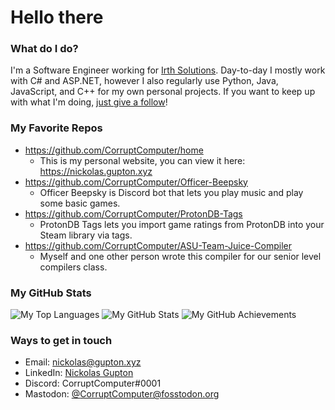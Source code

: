 # Hello there

### What do I do?

I'm a Software Engineer working for [Irth Solutions](https://www.irthsolutions.com). Day-to-day I mostly work with C# and ASP.NET, however I also regularly use Python, Java, JavaScript, and C++ for my own personal projects. If you want to keep up with what I'm doing, [just give a follow](https://github.com/users/follow?target=CorruptComputer)!

### My Favorite Repos
- https://github.com/CorruptComputer/home
  - This is my personal website, you can view it here: https://nickolas.gupton.xyz
- https://github.com/CorruptComputer/Officer-Beepsky
  - Officer Beepsky is Discord bot that lets you play music and play some basic games.
- https://github.com/CorruptComputer/ProtonDB-Tags
  - ProtonDB Tags lets you import game ratings from ProtonDB into your Steam library via tags.
- https://github.com/CorruptComputer/ASU-Team-Juice-Compiler
  - Myself and one other person wrote this compiler for our senior level compilers class.

### My GitHub Stats

![My Top Languages](https://github-readme-stats.vercel.app/api/top-langs/?username=CorruptComputer&count_private=true&show_icons=true&theme=onedark)
![My GitHub Stats](https://github-readme-stats.vercel.app/api?username=CorruptComputer&count_private=true&show_icons=true&theme=onedark)
![My GitHub Achievements](https://github-profile-trophy.vercel.app/?username=CorruptComputer&theme=onedark)

### Ways to get in touch
- Email: nickolas@gupton.xyz
- LinkedIn: [Nickolas Gupton](https://www.linkedin.com/in/nickolasgupton/)
- Discord: CorruptComputer#0001
- Mastodon: [@CorruptComputer@fosstodon.org](https://fosstodon.org/@CorruptComputer)
